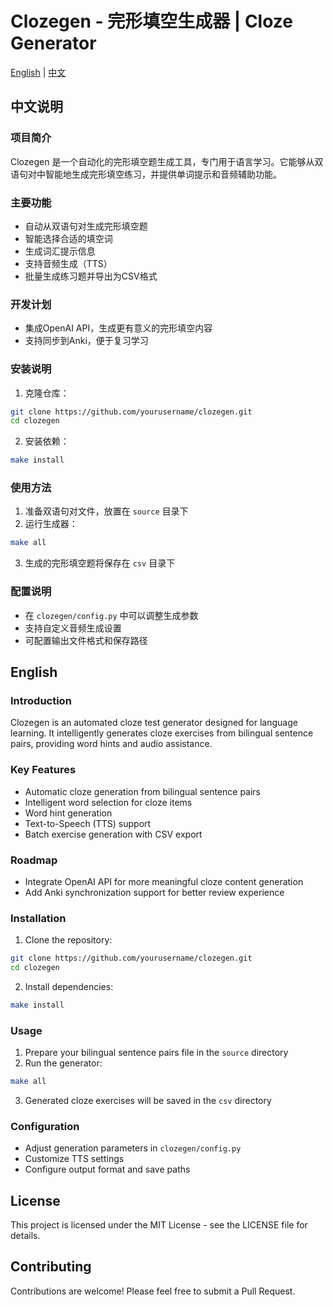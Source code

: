 # Clozegen - 完形填空生成器 | Cloze Generator

[English](#english) | [中文](#chinese)

<a name="chinese"></a>
## 中文说明

### 项目简介
Clozegen 是一个自动化的完形填空题生成工具，专门用于语言学习。它能够从双语句对中智能地生成完形填空练习，并提供单词提示和音频辅助功能。

### 主要功能
- 自动从双语句对生成完形填空题
- 智能选择合适的填空词
- 生成词汇提示信息
- 支持音频生成（TTS）
- 批量生成练习题并导出为CSV格式

### 开发计划
- 集成OpenAI API，生成更有意义的完形填空内容
- 支持同步到Anki，便于复习学习

### 安装说明
1. 克隆仓库：
```bash
git clone https://github.com/yourusername/clozegen.git
cd clozegen
```

2. 安装依赖：
```bash
make install
```

### 使用方法
1. 准备双语句对文件，放置在 `source` 目录下
2. 运行生成器：
```bash
make all
```
3. 生成的完形填空题将保存在 `csv` 目录下

### 配置说明
- 在 `clozegen/config.py` 中可以调整生成参数
- 支持自定义音频生成设置
- 可配置输出文件格式和保存路径

<a name="english"></a>
## English

### Introduction
Clozegen is an automated cloze test generator designed for language learning. It intelligently generates cloze exercises from bilingual sentence pairs, providing word hints and audio assistance.

### Key Features
- Automatic cloze generation from bilingual sentence pairs
- Intelligent word selection for cloze items
- Word hint generation
- Text-to-Speech (TTS) support
- Batch exercise generation with CSV export

### Roadmap
- Integrate OpenAI API for more meaningful cloze content generation
- Add Anki synchronization support for better review experience

### Installation
1. Clone the repository:
```bash
git clone https://github.com/yourusername/clozegen.git
cd clozegen
```

2. Install dependencies:
```bash
make install
```

### Usage
1. Prepare your bilingual sentence pairs file in the `source` directory
2. Run the generator:
```bash
make all
```
3. Generated cloze exercises will be saved in the `csv` directory

### Configuration
- Adjust generation parameters in `clozegen/config.py`
- Customize TTS settings
- Configure output format and save paths

## License
This project is licensed under the MIT License - see the LICENSE file for details.

## Contributing
Contributions are welcome! Please feel free to submit a Pull Request.